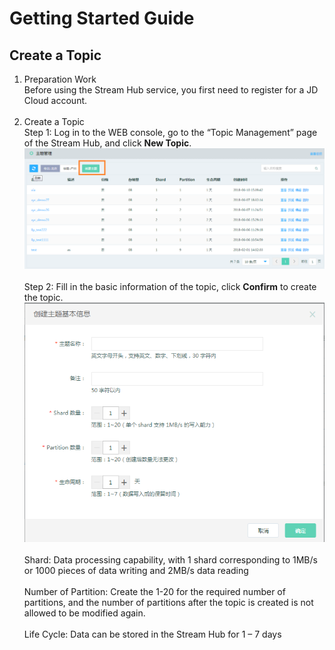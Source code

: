 # Getting Started Guide<br>
## Create a Topic<br>
1. Preparation Work<br>
Before using the Stream Hub service, you first need to register for a JD Cloud account. <br><br>
2. Create a Topic<br>
Step 1: Log in to the WEB console, go to the “Topic Management” page of the Stream Hub, and click **New Topic**. <br>
![Create A Topic](https://github.com/jdcloudcom/cn/blob/edit/image/DataBus/db-004.png?raw=true)<br><br>
Step 2: Fill in the basic information of the topic, click **Confirm** to create the topic. <br>
![Fill in Information](https://github.com/jdcloudcom/cn/blob/edit/image/DataBus/db-005.png?raw=true)<br><br>
Shard: Data processing capability, with 1 shard corresponding to 1MB/s or 1000 pieces of data writing and 2MB/s data reading<br><br>
Number of Partition: Create the 1-20 for the required number of partitions, and the number of partitions after the topic is created is not allowed to be modified again. <br><br>
Life Cycle: Data can be stored in the Stream Hub for 1 – 7 days<br>
